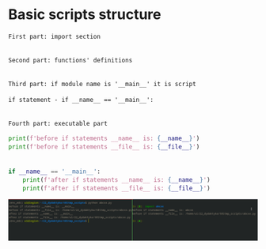 # Basic scripts structure

```
First part: import section


Second part: functions' definitions


Third part: if module name is '__main__' it is script

if statement - if __name__ == '__main__':


Fourth part: executable part
```

```python
print(f'before if statements __name__ is: {__name__}')
print(f'before if statements __file__ is: {__file__}')


if __name__ == '__main__':
    print(f'after if statements __name__ is: {__name__}')
    print(f'after if statements __file__ is: {__file__}')
```

![Script_vs_module](imgs/im01.png)
